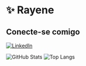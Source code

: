 # ✨ Rayene 

## Conecte-se comigo
[![LinkedIn](https://img.shields.io/badge/-LinkedIn-FFB6C1?style=for-the-badge&logo=linkedin&logoColor=000)](https://www.linkedin.com/in/rayene-ferreira-almeida/)

![GitHub Stats](https://github-readme-stats.vercel.app/api?username=rayenealmeida&theme=transparent&bg_color=&border_color=FFB6C1&show_icons=true&icon_color=FFB6C1&title_color=FFB6C1&text_color=999)
![Top Langs](https://github-readme-stats-git-masterrstaa-rickstaa.vercel.app/api/top-langs/?username=rayenealmeida&theme=transparent&bg_color=&border_color=FFB6C1&title_color=FFB6C1&text_color=999)
  
  
